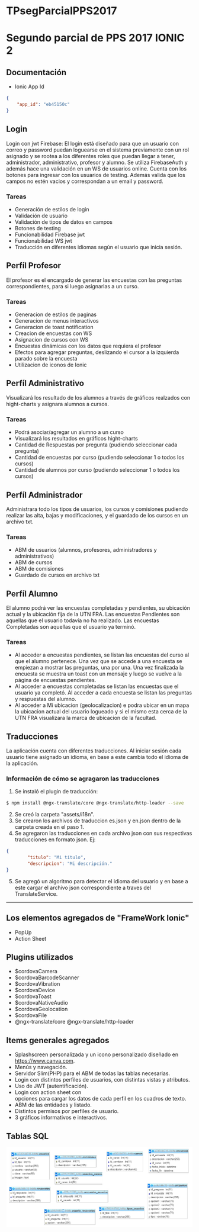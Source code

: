 # TPsegParcialPPS2017
Segundo parcial de PPS 2017 IONIC 2
========================================

## Documentación

- Ionic App Id
```json
{
    "app_id": "eb45150c"
}
```

## Login

Login con jwt Firebase: El login está diseñado para que un usuario con correo y password puedan loguearse en el sistema previamente con un rol asignado y se rootea a los diferentes roles que puedan llegar a tener, administrador, administrativo, profesor y alumno.
Se utiliza FirebaseAuth y además hace una validación en un WS de usuarios online.
Cuenta con los botones para ingresar con los usuarios de testing. Además valida que los campos no estén vacios y correspondan a un email y password.

### Tareas

- Generación de estilos de login
- Validación de usuario
- Validación de tipos de datos en campos
- Botones de testing
- Funcionabilidad Firebase jwt
- Funcionabilidad WS jwt
- Traducción en diferentes idiomas según el usuario que inicia sesión.

## Perfíl Profesor

El profesor es el encargado de generar las encuestas con las preguntas correspondientes, para si luego asignarlas a un curso.

### Tareas

- Generacion de estilos de paginas
- Generacion de menus interactivos
- Generacion de toast notification
- Creacion de encuestas con WS
- Asignacion de cursos con WS
- Encuestas dinámicas con los datos que requiera el profesor
- Efectos para agregar preguntas, deslizando el cursor a la izquierda parado sobre la encuesta
- Utilizacion de iconos de Ionic

## Perfíl Administrativo

Visualizará los resultado de los alumnos a través de gráficos realzados con hight-charts y asignara alumnos a cursos.

### Tareas
- Podrá asociar/agregar un alumno a un curso
- Visualizará los resultados en gráficos hight-charts
- Cantidad de Respuestas por pregunta (pudiendo seleccionar cada pregunta)
- Cantidad de encuestas por curso (pudiendo seleccionar 1 o todos los cursos)
- Cantidad de alumnos por curso (pudiendo seleccionar 1 o todos los cursos)

## Perfíl Administrador

Administrara todo los tipos de usuarios, los cursos y comisiones pudiendo realizar las alta, bajas y modificaciones, y el guardado de los cursos en un archivo txt.

### Tareas

- ABM de usuarios (alumnos, profesores, administradores y administrativos)
- ABM de cursos
- ABM de comisiones
- Guardado de cursos en archivo txt

## Perfíl Alumno

El alumno podrá ver las encuestas completadas y pendientes, su ubicación actual y la ubicación fija de la UTN FRA.
Las encuestas Pendientes son aquellas que el usuario todavía no ha realizado.
Las encuestas Completadas son aquellas que el usuario ya terminó.

### Tareas

- Al acceder a encuestas pendientes, se listan las encuestas del curso al que el alumno pertenece. Una vez que se accede a una encuesta se empiezan a mostrar las preguntas, una por una. Una vez finalizada la encuesta se muestra un toast con un mensaje y luego se vuelve a la página de encuestas pendientes.
- Al acceder a encuestas completadas se listan las encuestas que el usuario ya completó. Al acceder a cada encuesta se listan las preguntas y respuestas del alumno.
- Al acceder a Mi ubicacion (geolocalizacion) e podra ubicar en un mapa la ubicacion actual del usuario logueado y si el mismo esta cerca de la UTN FRA visualizara la marca de ubicacion de la facultad.

## Traducciones

La aplicación cuenta con diferentes traducciones. Al iniciar sesión cada usuario tiene asignado un idioma, en base a este cambia todo el idioma de la aplicación.

### Información de cómo se agragaron las traducciones

1. Se instaló el plugin de traducción:
```bash
$ npm install @ngx-translate/core @ngx-translate/http-loader --save
```
2. Se creó la carpeta "assets/i18n".
3. Se crearon los archivos de traduccion es.json y en.json  dentro de la carpeta creada en el paso 1.
4. Se agregaron las traducciones en cada archivo json con sus respectivas traducciones en formato json. Ej:
```json
{
        "titulo": "Mi título",
        "descripcion": "Mi descripción."
}
```
5. Se agregó un algoritmo para detectar el idioma del usuario y en base a este cargar el archivo json correspondiente a traves del TranslateService.

-----------------------

## Los elementos agregados de "FrameWork Ionic"

- PopUp
- Action Sheet

## Plugins utilizados

- $cordovaCamera
- $cordovaBarcodeScanner
- $cordovaVibration
- $cordovaDevice
- $cordovaToast
- $cordovaNativeAudio
- $cordovaGeolocation
- $cordovaFile
- @ngx-translate/core @ngx-translate/http-loader

## Items generales agregados

- Splashscreen personalizada y un icono personalizado diseñado en https://www.canva.com.
- Menús y navegación.
- Servidor Slim(PHP) para el ABM de todas las tablas necesarias.
- Login con distintos perfiles de usuarios, con distintas vistas y atributos.
- Uso de JWT (autentificación).
- Login con action sheet con opciones para cargar los datos de cada perfil en los cuadros de texto.
- ABM de las entidades y listado.
- Distintos permisos por perfiles de usuario.
- 3 gráficos informativos e interactivos.

## Tablas SQL

<img src="https://raw.githubusercontent.com/AixaCasanova/TPsegParcialPPS2017/traducciones/esquema_tablas.jpg">
